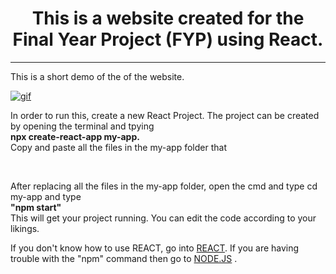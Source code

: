 
<h1 align="center">This is a website created for the Final Year Project (FYP) using React.</h1>

<hr>
<p>This is a short demo of the of the website.</p>
<a href="https://im3.ezgif.com/tmp/ezgif-3-a0d785459825.gif"><img src="https://im3.ezgif.com/tmp/ezgif-3-a0d785459825.gif" title="gif"/></a>
<br>
<p>In order to run this, create a new React Project. The project can be created by opening the terminal and tpying<br><strong>npx create-react-app my-app.</strong><br> Copy and paste all the files in the my-app folder that</p>
<br>
<p>After replacing all the files in the my-app folder, open the cmd and type cd my-app and type <br><strong>"npm start"</strong><br>This will get your project running. You can edit the code according to your likings.

<br>

<p>If you don't know how to use REACT, go into <a href="https://reactjs.org/docs/create-a-new-react-app.html">REACT</a>. If you are having trouble with the "npm" command then go to <a href="https://nodejs.org/en/download/">NODE.JS</a> .</p>
